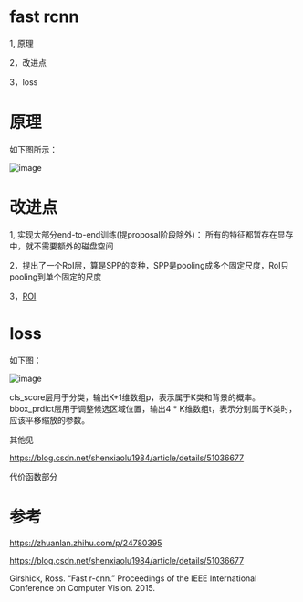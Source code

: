 # fast rcnn

1, 原理

2，改进点

3，loss

# 原理

如下图所示：

![image](https://user-images.githubusercontent.com/37278270/131208869-e62e6892-b287-4e5e-aa3e-12c751c3870e.png)

# 改进点

1, 实现大部分end-to-end训练(提proposal阶段除外)： 所有的特征都暂存在显存中，就不需要额外的磁盘空间

2，提出了一个RoI层，算是SPP的变种，SPP是pooling成多个固定尺度，RoI只pooling到单个固定的尺度

3，[ROI](./two.md)

# loss

如下图：

![image](https://user-images.githubusercontent.com/37278270/131210418-37864468-0ed9-4e30-91e5-85b070e8d5b3.png)

cls_score层用于分类，输出K+1维数组p，表示属于K类和背景的概率。
bbox_prdict层用于调整候选区域位置，输出4 * K维数组t，表示分别属于K类时，应该平移缩放的参数。

其他见

https://blog.csdn.net/shenxiaolu1984/article/details/51036677

代价函数部分



# 参考

https://zhuanlan.zhihu.com/p/24780395

https://blog.csdn.net/shenxiaolu1984/article/details/51036677

Girshick, Ross. “Fast r-cnn.” Proceedings of the IEEE International Conference on Computer Vision. 2015.




